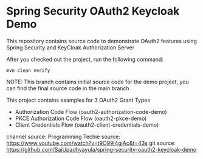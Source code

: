 # Spring Security OAuth2 Keycloak Demo

This repository contains source code to demonstrate OAuth2 features using Spring Security and KeyCloak Authorization Server

After you checked out the project, run the following command:

`mvn clean verify`

NOTE: This branch contains initial source code for the demo project, you can find the final source code in the main branch

This project contains examples for 3 OAuth2 Grant Types

- Authorization Code Flow (oauth2-authorization-code-demo)
- PKCE Authorization Code Flow (oauth2-pkce-demo)
- Client Credentials Flow (oauth2-client-credentials-demo)

channel source: Programming Techie
source: https://www.youtube.com/watch?v=t9O99l4gjAc&t=43s
git source: https://github.com/SaiUpadhyayula/spring-security-oauth2-keycloak-demo
